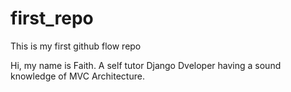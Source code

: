 # first_repo
This is my first github flow repo

Hi, my name is Faith. A self tutor Django Dveloper having a sound knowledge of MVC Architecture.
